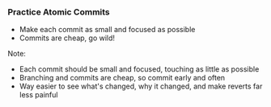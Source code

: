 ### Practice Atomic Commits

* <!-- .element: class="fragment" --> Make each commit as small and focused as possible
* <!-- .element: class="fragment" --> Commits are cheap, go wild!

Note:

* Each commit should be small and focused, touching as little as possible
* Branching and commits are cheap, so commit early and often
* Way easier to see what's changed, why it changed, and make reverts far less painful
